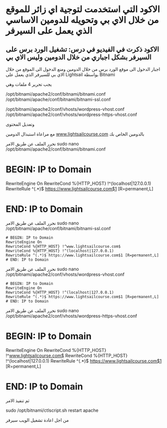 # الاكود التي استخدمت لتوجية اي زائر للموقع من خلال الاي بي وتحويله للدومين الاساسي الذي يعمل على السيرفر

## الاكود ذكرت في الفيديو في درس: تشغيل الورد برس على السيرفر بشكل اجباري من خلال الدومين وليس الاي بي


اجبار الدخول الى موقع الورد برس من خلال الدومين ومنع الدخول الى الموقع من خلال الاي بي للسيرفر الذي يعمل على
Lightsail
بواسطة
Bitnami

يجب تحرير 4 ملفات وهي

/opt/bitnami/apache2/conf/bitnami/bitnami.conf
/opt/bitnami/apache/conf/bitnami/bitnami-ssl.conf

/opt/bitnami/apache2/conf/vhosts/wordpress-vhost.conf
/opt/bitnami/apache2/conf/vhosts/wordpress-https-vhost.conf

وتعديل المحتوى 

مع مراعاة استبدال الدومين
www.lightsailcourse.com
بالدومين الخاص بك

نحرر الملف عن طريق الامر
sudo nano /opt/bitnami/apache2/conf/bitnami/bitnami.conf


# BEGIN: IP to Domain
RewriteEngine On
RewriteCond %{HTTP_HOST} !^(localhost|127.0.0.1)
RewriteRule ^(.*)$ https://www.lightsailcourse.com$1 [R=permanent,L]
# END: IP to Domain


نحرر الملف عن طريق الامر
sudo nano /opt/bitnami/apache/conf/bitnami/bitnami-ssl.conf

```
# BEGIN: IP to Domain
RewriteEngine On
RewriteCond %{HTTP_HOST} !^www.lightsailcourse.com$
RewriteCond %{HTTP_HOST} !^(localhost|127.0.0.1)
RewriteRule ^(.*)$ https://www.lightsailcourse.com$1 [R=permanent,L]
# END: IP to Domain
```
نحرر الملف عن طريق الامر
sudo nano /opt/bitnami/apache2/conf/vhosts/wordpress-vhost.conf

```
# BEGIN: IP to Domain
RewriteEngine On
RewriteCond %{HTTP_HOST} !^(localhost|127.0.0.1)
RewriteRule ^(.*)$ https://www.lightsailcourse.com$1 [R=permanent,L]
# END: IP to Domain
```

نحرر الملف عن طريق الامر
sudo nano /opt/bitnami/apache2/conf/vhosts/wordpress-https-vhost.conf

# BEGIN: IP to Domain
RewriteEngine On
RewriteCond %{HTTP_HOST} !^www.lightsailcourse.com$
RewriteCond %{HTTP_HOST} !^(localhost|127.0.0.1)
RewriteRule ^(.*)$ https://www.lightsailcourse.com$1 [R=permanent,L]
# END: IP to Domain



ثم تنفيذ الامر

sudo /opt/bitnami/ctlscript.sh restart apache

من اجل اعادة تشغيل الويب سيرفر
